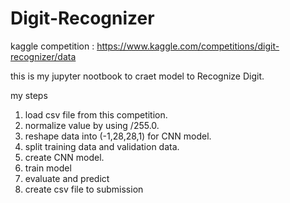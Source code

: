 # Digit-Recognizer
kaggle competition : https://www.kaggle.com/competitions/digit-recognizer/data

this is my jupyter nootbook to craet model to Recognize Digit.

my steps
1. load csv file from this competition.
2. normalize value by using /255.0.
3. reshape data into (-1,28,28,1) for CNN model.
4. split training data and validation data.
5. create CNN model.
6. train model
7. evaluate and predict
8. create csv file to submission
